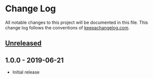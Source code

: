 # Change Log
All notable changes to this project will be documented in this file. This change log follows the conventions of [keepachangelog.com](http://keepachangelog.com/).

## [Unreleased]


## 1.0.0 - 2019-06-21
- Initial release

[Unreleased]: https://github.com/your-name/flow-bot/compare/1.0.0...HEAD

